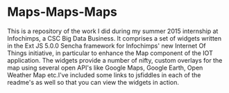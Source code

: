 # Maps-Maps-Maps
This is a repository of the work I did during my summer 2015 internship at Infochimps, a CSC Big Data Business. It comprises a set of widgets written in the Ext JS 5.0.0 Sencha framework for Infochimps' new Internet Of Things initiative, in particular to enhance the Map component of the IOT application. The widgets provide a number of nifty, custom overlays for the map using several open API's like Google Maps, Google Earth, Open Weather Map etc.I've included some links to jsfiddles in each of the readme's as well so that you can view the widgets in action.
